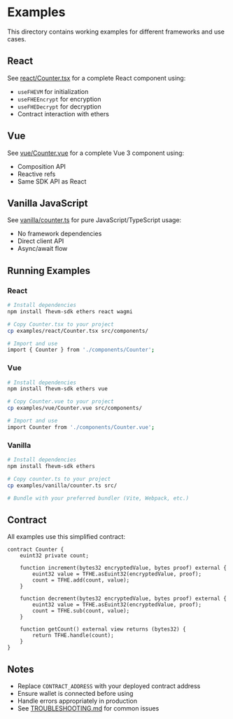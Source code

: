 # Examples

This directory contains working examples for different frameworks and use cases.

## React

See [react/Counter.tsx](./react/Counter.tsx) for a complete React component using:
- `useFHEVM` for initialization
- `useFHEEncrypt` for encryption
- `useFHEDecrypt` for decryption
- Contract interaction with ethers

## Vue

See [vue/Counter.vue](./vue/Counter.vue) for a complete Vue 3 component using:
- Composition API
- Reactive refs
- Same SDK API as React

## Vanilla JavaScript

See [vanilla/counter.ts](./vanilla/counter.ts) for pure JavaScript/TypeScript usage:
- No framework dependencies
- Direct client API
- Async/await flow

## Running Examples

### React

```bash
# Install dependencies
npm install fhevm-sdk ethers react wagmi

# Copy Counter.tsx to your project
cp examples/react/Counter.tsx src/components/

# Import and use
import { Counter } from './components/Counter';
```

### Vue

```bash
# Install dependencies
npm install fhevm-sdk ethers vue

# Copy Counter.vue to your project
cp examples/vue/Counter.vue src/components/

# Import and use
import Counter from './components/Counter.vue';
```

### Vanilla

```bash
# Install dependencies
npm install fhevm-sdk ethers

# Copy counter.ts to your project
cp examples/vanilla/counter.ts src/

# Bundle with your preferred bundler (Vite, Webpack, etc.)
```

## Contract

All examples use this simplified contract:

```solidity
contract Counter {
    euint32 private count;

    function increment(bytes32 encryptedValue, bytes proof) external {
        euint32 value = TFHE.asEuint32(encryptedValue, proof);
        count = TFHE.add(count, value);
    }

    function decrement(bytes32 encryptedValue, bytes proof) external {
        euint32 value = TFHE.asEuint32(encryptedValue, proof);
        count = TFHE.sub(count, value);
    }

    function getCount() external view returns (bytes32) {
        return TFHE.handle(count);
    }
}
```

## Notes

- Replace `CONTRACT_ADDRESS` with your deployed contract address
- Ensure wallet is connected before using
- Handle errors appropriately in production
- See [TROUBLESHOOTING.md](../TROUBLESHOOTING.md) for common issues

